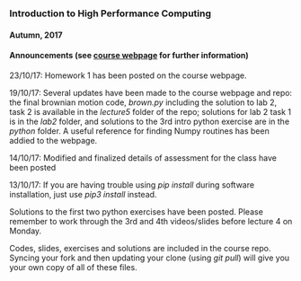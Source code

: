 ### Introduction to High Performance Computing
#### Autumn, 2017

#### Announcements (see [course webpage](https://imperialhpsc.bitbucket.io) for further information)

23/10/17: Homework 1 has been posted on the course webpage.

19/10/17: Several updates have been made to the course webpage and repo: the final brownian motion code, *brown.py*
including the solution to lab 2, task 2 is available in the *lecture5* folder of the repo; solutions for lab 2 task 1
is in the *lab2* folder, and solutions to the 3rd intro python exercise are in the *python* folder. A useful reference for
finding Numpy routines has been addied to the webpage.

14/10/17:
Modified and finalized details of assessment for the class have been posted

13/10/17: 
If you are having trouble using *pip install* during software installation, just use *pip3 install* instead.

Solutions to the first two python exercises have been posted. Please
remember to work through the 3rd and 4th videos/slides before lecture 4 on Monday.

Codes, slides, exercises and solutions are included in the course repo. Syncing your
fork and then updating your clone (using *git pull*) will give you your own copy
of all of these files.

